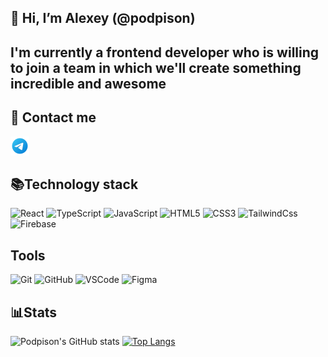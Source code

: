## 👋 Hi, I’m Alexey (@podpison)
## I'm currently a frontend developer who is willing to join a team in which we'll create something incredible and awesome

## 📮 Contact me

<a href="https://t.me/podpisonn"><img src="icons/telegram-icons8.png" height="30px"></img></a>

## 📚Technology stack
![React](https://img.shields.io/badge/-React-1d3c6e?style=flat-square&logo=react&logoColor=white)
![TypeScript](https://img.shields.io/badge/-TypeScript-007ACC?style=flat-square&logo=typescript&logoColor=white)
![JavaScript](https://img.shields.io/badge/-JavaScript-%23F7DF1C?style=flat-square&logo=javascript&logoColor=000000&labelColor=%23F7DF1C&color=%23FFCE5A)
![HTML5](https://img.shields.io/badge/-HTML5-%23E44D27?style=flat-square&logo=html5&logoColor=ffffff)
![CSS3](https://img.shields.io/badge/-CSS3-%231572B6?style=flat-square&logo=css3)
![TailwindCss](https://img.shields.io/badge/-TailwindCSS-%231a202c?style=flat-square&logo=tailwind-css)
![Firebase](https://img.shields.io/badge/Firebase-039BE5?style=for-the-badge&logo=Firebase&logoColor=white)

## Tools
![Git](https://img.shields.io/badge/-Git-black?style=flat-square&logo=git)
![GitHub](https://img.shields.io/badge/-GitHub-black?style=flat-square&logo=github)
![VSCode](https://img.shields.io/badge/-VSCode-10102b?style=flat-square&logo=visualstudiocode)
![Figma](https://img.shields.io/badge/figma-%23F24E1E.svg?style=for-the-badge&logo=figma&logoColor=white)

## 📊Stats
![Podpison's GitHub stats](https://github-readme-stats.vercel.app/api?username=podpison&show_icons=true&theme=dark)
[![Top Langs](https://github-readme-stats.vercel.app/api/top-langs/?username=podpison)](https://github.com/anuraghazra/github-readme-stats)
